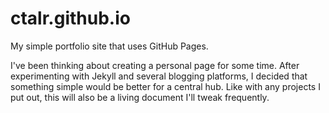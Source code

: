 # ctalr.github.io
My simple portfolio site that uses GitHub Pages.

I've been thinking about creating a personal page for some time. After experimenting with Jekyll and several blogging platforms, I decided that something simple would be better for a central hub. Like with any projects I put out, this will also be a living document I'll tweak frequently.

